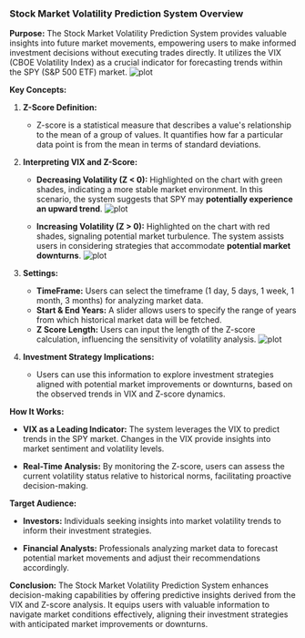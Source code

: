 ### Stock Market Volatility Prediction System Overview

**Purpose:**
The Stock Market Volatility Prediction System provides valuable insights into future market movements, 
empowering users to make informed investment decisions without executing trades directly. 
It utilizes the VIX (CBOE Volatility Index) as a crucial indicator for forecasting trends within the SPY (S&P 500 ETF) market.
![plot](components/main.png)


**Key Concepts:**

1. **Z-Score Definition:**
   - Z-score is a statistical measure that describes a value's relationship to the mean of a group of values. 
     It quantifies how far a particular data point is from the mean in terms of standard deviations.

2. **Interpreting VIX and Z-Score:**
   - **Decreasing Volatility (Z < 0):** Highlighted on the chart with green shades, indicating a more stable market environment. 
     In this scenario, the system suggests that SPY may **potentially experience an upward trend**.
![plot](components/up_trend.png)
   
   - **Increasing Volatility (Z > 0):** Highlighted on the chart with red shades, signaling potential market turbulence. 
     The system assists users in considering strategies that accommodate **potential market downturns**.
![plot](components/down_trend.png)

3. **Settings:**
   - **TimeFrame:** Users can select the timeframe (1 day, 5 days, 1 week, 1 month, 3 months) for analyzing market data.
   - **Start & End Years:** A slider allows users to specify the range of years from which historical market data will be fetched.
   - **Z Score Length:** Users can input the length of the Z-score calculation, influencing the sensitivity of volatility analysis.
![plot](components/settings.png)

4. **Investment Strategy Implications:**
   - Users can use this information to explore investment strategies aligned with potential market improvements or downturns, based on the observed trends in VIX and Z-score dynamics.

**How It Works:**
- **VIX as a Leading Indicator:** The system leverages the VIX to predict trends in the SPY market. 
    Changes in the VIX provide insights into market sentiment and volatility levels.
  
- **Real-Time Analysis:** By monitoring the Z-score, users can assess the current volatility status relative to historical norms, facilitating proactive decision-making.

**Target Audience:**
- **Investors:** Individuals seeking insights into market volatility trends to inform their investment strategies.
  
- **Financial Analysts:** Professionals analyzing market data to forecast potential market movements and adjust their recommendations accordingly.

**Conclusion:**
The Stock Market Volatility Prediction System enhances decision-making capabilities by offering predictive insights derived from the VIX and Z-score analysis. 
It equips users with valuable information to navigate market conditions effectively, aligning their investment strategies with anticipated market improvements or downturns.
